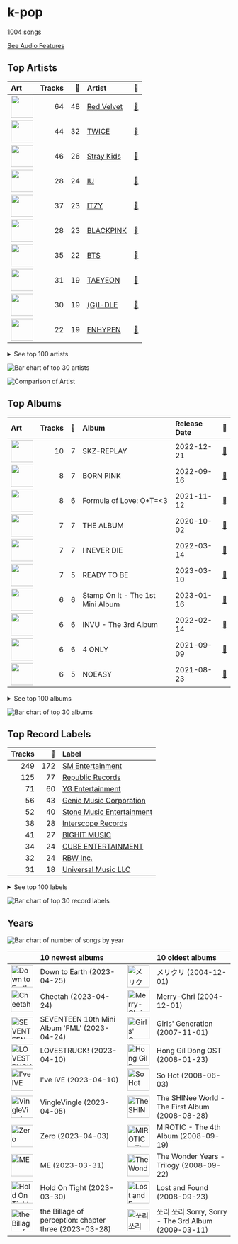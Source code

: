 # k-pop

[1004 songs](tracks.md)

[See Audio Features](audio_features.md)

## Top Artists

| Art | Tracks | 💚 | Artist | 🔗 |
|:---|---:|---:|:---|:---|
| <img src="https://i.scdn.co/image/ab6761610000e5eb5bf330a57b9dcffd8f7b2c14" alt="" width="50" /> | 64 | 48 | [Red Velvet](../../artists/red_velvet/overview.md) | [🔗](https://open.spotify.com/artist/1z4g3DjTBBZKhvAroFlhOM) |
| <img src="https://i.scdn.co/image/ab6761610000e5eb8944c8aec8db82f35980b191" alt="" width="50" /> | 44 | 32 | [TWICE](../../artists/twice/overview.md) | [🔗](https://open.spotify.com/artist/7n2Ycct7Beij7Dj7meI4X0) |
| <img src="https://i.scdn.co/image/ab6761610000e5ebc855bded4ab1bd99ef62214a" alt="" width="50" /> | 46 | 26 | [Stray Kids](../../artists/stray_kids/overview.md) | [🔗](https://open.spotify.com/artist/2dIgFjalVxs4ThymZ67YCE) |
| <img src="https://i.scdn.co/image/ab6761610000e5eb006ff3c0136a71bfb9928d34" alt="" width="50" /> | 28 | 24 | [IU](../../artists/iu/overview.md) | [🔗](https://open.spotify.com/artist/3HqSLMAZ3g3d5poNaI7GOU) |
| <img src="https://i.scdn.co/image/ab6761610000e5eb8ec4207332def07fec21874d" alt="" width="50" /> | 37 | 23 | [ITZY](../../artists/itzy/overview.md) | [🔗](https://open.spotify.com/artist/2KC9Qb60EaY0kW4eH68vr3) |
| <img src="https://i.scdn.co/image/ab6761610000e5ebc9690bc711d04b3d4fd4b87c" alt="" width="50" /> | 28 | 23 | [BLACKPINK](../../artists/blackpink/overview.md) | [🔗](https://open.spotify.com/artist/41MozSoPIsD1dJM0CLPjZF) |
| <img src="https://i.scdn.co/image/ab6761610000e5eb5704a64f34fe29ff73ab56bb" alt="" width="50" /> | 35 | 22 | [BTS](../../artists/bts/overview.md) | [🔗](https://open.spotify.com/artist/3Nrfpe0tUJi4K4DXYWgMUX) |
| <img src="https://i.scdn.co/image/ab6761610000e5ebb29975f8b42bcba1eae62577" alt="" width="50" /> | 31 | 19 | [TAEYEON](../../artists/taeyeon/overview.md) | [🔗](https://open.spotify.com/artist/3qNVuliS40BLgXGxhdBdqu) |
| <img src="https://i.scdn.co/image/ab6761610000e5eb196f5af772aeb1bdd3a6be65" alt="" width="50" /> | 30 | 19 | [(G)I-DLE](../../artists/_g_i_dle/overview.md) | [🔗](https://open.spotify.com/artist/2AfmfGFbe0A0WsTYm0SDTx) |
| <img src="https://i.scdn.co/image/ab6761610000e5ebc5443c5abc130f03b6014845" alt="" width="50" /> | 22 | 19 | [ENHYPEN](../../artists/enhypen/overview.md) | [🔗](https://open.spotify.com/artist/5t5FqBwTcgKTaWmfEbwQY9) |


<details>
<summary>See top 100 artists</summary>

| Art | Tracks | 💚 | Artist | 🔗 |
|:---|---:|---:|:---|:---|
| <img src="https://i.scdn.co/image/ab6761610000e5eb05cead99b1a81b82a9a42838" alt="" width="50" /> | 20 | 17 | [LeeHi](../../artists/leehi/overview.md) | [🔗](https://open.spotify.com/artist/7cVZApDoQZpS447nHTsNqu) |
| <img src="https://i.scdn.co/image/ab6761610000e5ebe12972169702affd7a4c48ec" alt="" width="50" /> | 19 | 15 | [MAMAMOO](../../artists/mamamoo/overview.md) | [🔗](https://open.spotify.com/artist/0XATRDCYuuGhk0oE7C0o5G) |
| <img src="https://i.scdn.co/image/ab6761610000e5eb848461f60f0f337dadbf396f" alt="" width="50" /> | 17 | 15 | [aespa](../../artists/aespa/overview.md) | [🔗](https://open.spotify.com/artist/6YVMFz59CuY7ngCxTxjpxE) |
| <img src="https://i.scdn.co/image/ab6761610000e5eb95f5142b421466cf22028f6f" alt="" width="50" /> | 22 | 12 | [SEVENTEEN](../../artists/seventeen/overview.md) | [🔗](https://open.spotify.com/artist/7nqOGRxlXj7N2JYbgNEjYH) |
| <img src="https://i.scdn.co/image/ab6761610000e5eb7a1644d7f1d5da83403a627a" alt="" width="50" /> | 15 | 12 | [Billlie](../../artists/billlie/overview.md) | [🔗](https://open.spotify.com/artist/2GQxKDojobwBjZMPf7aoh0) |
| <img src="https://i.scdn.co/image/ab6761610000e5eb93c6f21062da1ef012275ff6" alt="" width="50" /> | 14 | 12 | [CHUNG HA](../../artists/chung_ha/overview.md) | [🔗](https://open.spotify.com/artist/2PSJ6YriU7JsFucxACpU7Y) |
| <img src="https://i.scdn.co/image/ab6761610000e5eb385df356841aaec34a0914aa" alt="" width="50" /> | 16 | 11 | [Girls' Generation](../../artists/girls__generation/overview.md) | [🔗](https://open.spotify.com/artist/0Sadg1vgvaPqGTOjxu0N6c) |
| <img src="https://i.scdn.co/image/ab6761610000e5eb3d473b3dcc380e2aec2ab329" alt="" width="50" /> | 14 | 11 | [Dreamcatcher](../../artists/dreamcatcher/overview.md) | [🔗](https://open.spotify.com/artist/5V1qsQHdXNm4ZEZHWvFnqQ) |
| <img src="https://i.scdn.co/image/ab6761610000e5eb6f44c5165785a877bd4ae376" alt="" width="50" /> | 13 | 10 | [STAYC](../../artists/stayc/overview.md) | [🔗](https://open.spotify.com/artist/01XYiBYaoMJcNhPokrg0l0) |
| <img src="https://i.scdn.co/image/ab6761610000e5eb1e2e0f17d257a40be0782f35" alt="" width="50" /> | 11 | 9 | [BAEKHYUN](../../artists/baekhyun/overview.md) | [🔗](https://open.spotify.com/artist/4ufh0WuMZh6y4Dmdnklvdl) |
| <img src="https://i.scdn.co/image/ab6761610000e5eb465b1b62cf6eca8f851aaabc" alt="" width="50" /> | 15 | 8 | [EXO](../../artists/exo/overview.md) | [🔗](https://open.spotify.com/artist/3cjEqqelV9zb4BYE3qDQ4O) |
| <img src="https://i.scdn.co/image/ab6761610000e5ebc65d144f4f352b3cba7b13ea" alt="" width="50" /> | 12 | 8 | [WENDY](../../artists/wendy/overview.md) | [🔗](https://open.spotify.com/artist/0FRUZvZNPzM3YJMABJxf2K) |
| <img src="https://i.scdn.co/image/ab6761610000e5eb64aa2c83dd30331b56ffddf3" alt="" width="50" /> | 10 | 8 | [NCT DREAM](../../artists/nct_dream/overview.md) | [🔗](https://open.spotify.com/artist/1gBUSTR3TyDdTVFIaQnc02) |
| <img src="https://i.scdn.co/image/ab6761610000e5ebadffb99dc62d070da29306ff" alt="" width="50" /> | 9 | 8 | JEON SOYEON | [🔗](https://open.spotify.com/artist/6Xg22wJOAcnvPUfk5WvODH) |
| <img src="https://i.scdn.co/image/ab6761610000e5eb846662aa85d520b2442d3cd5" alt="" width="50" /> | 8 | 7 | [BIBI](../../artists/bibi/overview.md) | [🔗](https://open.spotify.com/artist/6UbmqUEgjLA6jAcXwbM1Z9) |
| <img src="https://i.scdn.co/image/ab6761610000e5eb4a29246fa242d0b9f8de3b31" alt="" width="50" /> | 8 | 7 | SUNMI | [🔗](https://open.spotify.com/artist/6MoXcK2GyGg7FIyxPU5yW6) |
| <img src="https://i.scdn.co/image/ab6761610000e5eb04c88d140b3db4fa42ef84f2" alt="" width="50" /> | 8 | 7 | NMIXX | [🔗](https://open.spotify.com/artist/28ot3wh4oNmoFOdVajibBl) |
| <img src="https://i.scdn.co/image/ab6761610000e5eb03fd839c09fe375026192645" alt="" width="50" /> | 7 | 7 | GOT the beat | [🔗](https://open.spotify.com/artist/6uNxlIP5lzPFf0BHuELOuX) |
| <img src="https://i.scdn.co/image/ab6761610000e5eb74700cf88c04af5201df7298" alt="" width="50" /> | 7 | 7 | AKMU | [🔗](https://open.spotify.com/artist/6OwKE9Ez6ALxpTaKcT5ayv) |
| <img src="https://i.scdn.co/image/ab6761610000e5eb7d874b307cb092e68db73207" alt="" width="50" /> | 13 | 6 | [NCT 127](../../artists/nct_127/overview.md) | [🔗](https://open.spotify.com/artist/7f4ignuCJhLXfZ9giKT7rH) |
| <img src="https://i.scdn.co/image/ab6761610000e5ebf44daaf3a37f5be9a0721be7" alt="" width="50" /> | 10 | 6 | [IVE](../../artists/ive/overview.md) | [🔗](https://open.spotify.com/artist/6RHTUrRF63xao58xh9FXYJ) |
| <img src="https://i.scdn.co/image/ab6761610000e5eb5d87e2a10ba3b2f8bb2c5270" alt="" width="50" /> | 9 | 6 | ATEEZ | [🔗](https://open.spotify.com/artist/68KmkJeZGfwe1OUaivBa2L) |
| <img src="https://i.scdn.co/image/ab6761610000e5eb63329d77582c519154674fd7" alt="" width="50" /> | 9 | 6 | TOMORROW X TOGETHER | [🔗](https://open.spotify.com/artist/0ghlgldX5Dd6720Q3qFyQB) |
| <img src="https://i.scdn.co/image/ab6761610000e5ebb55c3a580a05d6a61bd678ca" alt="" width="50" /> | 8 | 6 | HEIZE | [🔗](https://open.spotify.com/artist/5dCvSnVduaFleCnyy98JMo) |
| <img src="https://i.scdn.co/image/ab6761610000e5eb8bd65b0efee10bfa8328c33b" alt="" width="50" /> | 8 | 6 | NCT U | [🔗](https://open.spotify.com/artist/3paGCCtX1Xr4Gx53mSeZuQ) |
| <img src="https://i.scdn.co/image/ab6761610000e5ebe9996e5d7c5b769b2b26ff1a" alt="" width="50" /> | 7 | 6 | SUPER JUNIOR | [🔗](https://open.spotify.com/artist/6gzXCdfYfFe5XKhPKkYqxV) |
| <img src="https://i.scdn.co/image/ab6761610000e5eb63cc88daba8709af04c3d6ed" alt="" width="50" /> | 7 | 6 | EVERGLOW | [🔗](https://open.spotify.com/artist/3ZZzT0naD25RhY2uZvIKkJ) |
| <img src="https://i.scdn.co/image/ab6761610000e5ebf8786ccb6031a3266bb15606" alt="" width="50" /> | 6 | 6 | WJSN | [🔗](https://open.spotify.com/artist/6hhqsQZhtp9hfaZhSd0VSD) |
| <img src="https://i.scdn.co/image/ab6761610000e5eb9954a1ab45b2404a7bff2a45" alt="" width="50" /> | 6 | 6 | OH MY GIRL | [🔗](https://open.spotify.com/artist/2019zR22qK2RBvCqtudBaI) |
| <img src="https://i.scdn.co/image/ab6761610000e5eb7fd277fc83d7670dadb45790" alt="" width="50" /> | 6 | 6 | PENTAGON | [🔗](https://open.spotify.com/artist/1wKpMkucynaTfG8lyPprYV) |
| <img src="https://i.scdn.co/image/ab6761610000e5eb123f438003920eced08e348d" alt="" width="50" /> | 8 | 5 | CLC | [🔗](https://open.spotify.com/artist/6QyO41KctzGc70mVaVnXQO) |
| <img src="https://i.scdn.co/image/ab6761610000e5eb6199c3c2f414880e2b9077a9" alt="" width="50" /> | 8 | 5 | NewJeans | [🔗](https://open.spotify.com/artist/6HvZYsbFfjnjFrWF950C9d) |
| <img src="https://i.scdn.co/image/ab6761610000e5eb6de000137b41e45cc33a3566" alt="" width="50" /> | 7 | 5 | Hwa Sa | [🔗](https://open.spotify.com/artist/7bmYpVgQub656uNTu6qGNQ) |
| <img src="https://i.scdn.co/image/ab6761610000e5ebeb746063d1aafa2817ea11b5" alt="" width="50" /> | 6 | 5 | j-hope | [🔗](https://open.spotify.com/artist/0b1sIQumIAsNbqAoIClSpy) |
| <img src="https://i.scdn.co/image/ab6761610000e5eb4d4b74165ecfadcacf0771ae" alt="" width="50" /> | 5 | 5 | MOMOLAND | [🔗](https://open.spotify.com/artist/5RR0MLwcjc87wjSw2JYdwx) |
| <img src="https://i.scdn.co/image/ab6761610000e5ebde8ad216e0ff7a76573c835e" alt="" width="50" /> | 9 | 4 | [SEULGI](../../artists/seulgi/overview.md) | [🔗](https://open.spotify.com/artist/2QM5S4yO6xHgnNvF0nbZZq) |
| <img src="https://i.scdn.co/image/ab6761610000e5eb80584436e5726afb70cee7f8" alt="" width="50" /> | 6 | 4 | LOONA | [🔗](https://open.spotify.com/artist/52zMTJCKluDlFwMQWmccY7) |
| <img src="https://i.scdn.co/image/ab6761610000e5eb5045a0e0d423ce29d6b14ebd" alt="" width="50" /> | 6 | 4 | TREASURE | [🔗](https://open.spotify.com/artist/3KonOYiLsU53m4yT7gNotP) |
| <img src="https://i.scdn.co/image/ab6761610000e5eb74f9c3e4ad2e130f8f338858" alt="" width="50" /> | 6 | 4 | P1Harmony | [🔗](https://open.spotify.com/artist/3JjvsPeGMbDJqsphe2z8xU) |
| <img src="https://i.scdn.co/image/ab6761610000e5eb767815f4876969e8f888f0db" alt="" width="50" /> | 5 | 4 | The Rose | [🔗](https://open.spotify.com/artist/5na1LmEmK2VzNLje9snJYW) |
| <img src="https://i.scdn.co/image/ab6761610000e5eb597a4257d0022e2ac837fa7d" alt="" width="50" /> | 5 | 4 | BIGBANG | [🔗](https://open.spotify.com/artist/4Kxlr1PRlDKEB0ekOCyHgX) |
| <img src="https://i.scdn.co/image/ab6761610000e5eb8e9d1c8642df6f869631fe62" alt="" width="50" /> | 4 | 4 | Crush | [🔗](https://open.spotify.com/artist/6aLdhHUqgdKE86xbtNmY8g) |
| <img src="https://i.scdn.co/image/ab6761610000e5eb65dd718aaa2c9b1be0218f76" alt="" width="50" /> | 4 | 4 | SURAN | [🔗](https://open.spotify.com/artist/1mORehSVEd7lcaT2d7Sl2K) |
| <img src="https://i.scdn.co/image/ab6761610000e5eb496189630cd3cb0c7b593fee" alt="" width="50" /> | 8 | 3 | TAEYANG | [🔗](https://open.spotify.com/artist/6udveWUgX4vu75FF0DTrXV) |
| <img src="https://i.scdn.co/image/ab6761610000e5ebb99713cdd2a68b0db306aad6" alt="" width="50" /> | 7 | 3 | TAEMIN | [🔗](https://open.spotify.com/artist/13rF01aOogvnkuQXOlgTW8) |
| <img src="https://i.scdn.co/image/ab6761610000e5ebd90aa536055fe9806b3960e6" alt="" width="50" /> | 6 | 3 | GOT7 | [🔗](https://open.spotify.com/artist/6nfDaffa50mKtEOwR8g4df) |
| <img src="https://i.scdn.co/image/ab6761610000e5eb1b86652b4761cbc4d3bc791f" alt="" width="50" /> | 6 | 3 | BoA | [🔗](https://open.spotify.com/artist/4muJrGMndyYWqZtfk8OWy4) |
| <img src="https://i.scdn.co/image/ab6761610000e5eb271110d977700b69d9548993" alt="" width="50" /> | 6 | 3 | EXID | [🔗](https://open.spotify.com/artist/1xs6WFotNQSXweo0GXrS0O) |
| <img src="https://i.scdn.co/image/ab6761610000e5eb0405e7cc11aecb995703d398" alt="" width="50" /> | 6 | 3 | Jackson Wang | [🔗](https://open.spotify.com/artist/1kfWoWgCugPkyxQP8lkRlY) |
| <img src="https://i.scdn.co/image/ab67616d0000b27336adcea4e93245f1fec547df" alt="" width="50" /> | 5 | 3 | AOA | [🔗](https://open.spotify.com/artist/54gWVQFHf8IIqbjxAoOarN) |
| <img src="https://i.scdn.co/image/ab6761610000e5eb8aec4284aed8bb502a411043" alt="" width="50" /> | 5 | 3 | AILEE | [🔗](https://open.spotify.com/artist/3uGFTJ7JMllvhgGpumieHF) |
| <img src="https://i.scdn.co/image/ab67616d0000b2733be3a6a60408608f0d33e3bc" alt="" width="50" /> | 5 | 3 | SISTAR | [🔗](https://open.spotify.com/artist/2wTLheTmMcFCA4hdY8hZJP) |
| <img src="https://i.scdn.co/image/ab6761610000e5eb07a86e9ca86a984f925e39c4" alt="" width="50" /> | 4 | 3 | KAI | [🔗](https://open.spotify.com/artist/6iVo62B0bdTknRcrktCmak) |
| <img src="https://i.scdn.co/image/ab6761610000e5eb83962d7c7c639d9d5c38a0e1" alt="" width="50" /> | 4 | 3 | PURPLE KISS | [🔗](https://open.spotify.com/artist/62T5PGHWJ9sxP2SJq20IHq) |
| <img src="https://i.scdn.co/image/ab6761610000e5eba6b0d348c125a072e5284b3e" alt="" width="50" /> | 4 | 3 | IZ*ONE | [🔗](https://open.spotify.com/artist/5r1tUTxVSgvBHnoDuDODPH) |
| <img src="https://i.scdn.co/image/ab6761610000e5ebb0b4c8d0a415cab50e033129" alt="" width="50" /> | 4 | 3 | Solar | [🔗](https://open.spotify.com/artist/5cYcI546S8Lf97m4mNdYLD) |
| <img src="https://i.scdn.co/image/ab6761610000e5ebbbb19ac3f264dea7cea4c42b" alt="" width="50" /> | 4 | 3 | Whee In | [🔗](https://open.spotify.com/artist/0BqRGrwqndrtNkojXiqIzL) |
| <img src="https://i.scdn.co/image/ab6761610000e5eb2be8611f6c6e9174031c64df" alt="" width="50" /> | 3 | 3 | JEON SOMI | [🔗](https://open.spotify.com/artist/7zYj9S9SdIunYCfSm7vzAR) |
| <img src="https://i.scdn.co/image/ab6761610000e5eba1f3e8862a8c0f79fb3322b2" alt="" width="50" /> | 3 | 3 | VIVIZ | [🔗](https://open.spotify.com/artist/7Lq3yAtwi0Z7zpxEwbQQNZ) |
| <img src="https://i.scdn.co/image/ab6761610000e5ebf55b31064f94878f3da932c8" alt="" width="50" /> | 3 | 3 | MAX CHANGMIN | [🔗](https://open.spotify.com/artist/7FiAkNWMb6ZBYI8tbQLuIS) |
| <img src="https://i.scdn.co/image/ab6761610000e5eb66701ca609176d8fd4a9c4a0" alt="" width="50" /> | 3 | 3 | NCT | [🔗](https://open.spotify.com/artist/48eO052eSDcn8aTxiv6QaG) |
| <img src="https://i.scdn.co/image/ab6761610000e5eb20e1b84fe2767e52c4c828fd" alt="" width="50" /> | 3 | 3 | 2NE1 | [🔗](https://open.spotify.com/artist/1l0mKo96Jh9HVYONcRl3Yp) |
| <img src="https://i.scdn.co/image/ab6761610000e5ebd9ce6b84393575f91c4f4634" alt="" width="50" /> | 3 | 3 | B.I | [🔗](https://open.spotify.com/artist/0UntV1Bw2hk3fbRrm9eMP6) |
| <img src="https://i.scdn.co/image/ab6761610000e5eb7ece2134de8809efcfdc9be7" alt="" width="50" /> | 6 | 2 | SHINee | [🔗](https://open.spotify.com/artist/2hRQKC0gqlZGPrmUKbcchR) |
| <img src="https://i.scdn.co/image/ab6761610000e5eb23c6033b3b20959a2154328b" alt="" width="50" /> | 5 | 2 | HYO | [🔗](https://open.spotify.com/artist/3U7bOaJLuFkrmDQ1C1OqKl) |
| <img src="https://i.scdn.co/image/ab6761610000e5eb39720ff6218e58ce147490dc" alt="" width="50" /> | 4 | 2 | WOODZ | [🔗](https://open.spotify.com/artist/6y9nlaoynxSvoTGY09Vdcy) |
| <img src="https://i.scdn.co/image/ab6761610000e5eb09b55f42dcb8086e37b084a8" alt="" width="50" /> | 4 | 2 | Kep1er | [🔗](https://open.spotify.com/artist/5R7AMwDeroq6Ls0COQYpS4) |
| <img src="https://i.scdn.co/image/ab6761610000e5ebe0cc2045ff4e90d12df91cc3" alt="" width="50" /> | 4 | 2 | f(x) | [🔗](https://open.spotify.com/artist/3wRA5UYoo08BBKJnzyKkpF) |
| <img src="https://i.scdn.co/image/ab6761610000e5eb59f8cfc8e71dcaf8c6ec4bde" alt="" width="50" /> | 4 | 2 | Jimin | [🔗](https://open.spotify.com/artist/1oSPZhvZMIrWW5I41kPkkY) |
| <img src="https://i.scdn.co/image/ab6761610000e5eb2d192f1d830db1eba64854fc" alt="" width="50" /> | 4 | 2 | Moon Byul | [🔗](https://open.spotify.com/artist/1eTft3tXynrKdo6XD7QHLL) |
| <img src="https://i.scdn.co/image/ab6761610000e5eb8980623c46119271987de7eb" alt="" width="50" /> | 3 | 2 | TAEYONG | [🔗](https://open.spotify.com/artist/6SKusTjOAPsTZ6kareKQdm) |
| <img src="https://i.scdn.co/image/ab6761610000e5ebbe76c66001c8d4973f992208" alt="" width="50" /> | 3 | 2 | Jessi | [🔗](https://open.spotify.com/artist/64k5e9kV9MdukXjFrR5R37) |
| <img src="https://i.scdn.co/image/ab6761610000e5eb8eb5e57e526ceb14f06ea203" alt="" width="50" /> | 3 | 2 | iKON | [🔗](https://open.spotify.com/artist/5qRSs6mvI17zrkJpOHkCoM) |
| <img src="https://i.scdn.co/image/ab6761610000e5eb5ef6675e036acc2bb446d5ce" alt="" width="50" /> | 3 | 2 | Jay Park | [🔗](https://open.spotify.com/artist/4XDi67ZENZcbfKnvMnTYsI) |
| <img src="https://i.scdn.co/image/ab6761610000e5eb5923c0ca32a3cf3a81b34728" alt="" width="50" /> | 3 | 2 | G-DRAGON | [🔗](https://open.spotify.com/artist/30b9WulBM8sFuBo17nNq9c) |
| <img src="https://i.scdn.co/image/ab6761610000e5eb29971b8d9d19fef176338e4a" alt="" width="50" /> | 3 | 2 | Loco | [🔗](https://open.spotify.com/artist/2e4G04F77jxVuDYo44TCSm) |
| <img src="https://i.scdn.co/image/ab6761610000e5ebbb55fc616733b6c09d48481f" alt="" width="50" /> | 3 | 2 | NAYEON | [🔗](https://open.spotify.com/artist/1VwDG9aBflQupaFNjUru9A) |
| <img src="https://i.scdn.co/image/ab6761610000e5ebd0701912e6fccf8427bc7361" alt="" width="50" /> | 3 | 2 | GFRIEND | [🔗](https://open.spotify.com/artist/0qlWcS66ohOIi0M8JZwPft) |
| <img src="https://i.scdn.co/image/ab6761610000e5ebac19ac3b8773baa5791999fb" alt="" width="50" /> | 2 | 2 | TVXQ! | [🔗](https://open.spotify.com/artist/6nVMMEywS5Y4tsHPKx1nIo) |
| <img src="https://i.scdn.co/image/621c729dd90a6e7a63fc8f0957b2b928834ec5a8" alt="" width="50" /> | 2 | 2 | 4Minute | [🔗](https://open.spotify.com/artist/6cdC1cwqh3eJAXaxXJt2jv) |
| <img src="https://i.scdn.co/image/ab6761610000e5eb7b13da5a8a3dd6e0d53ff764" alt="" width="50" /> | 2 | 2 | Red Velvet - IRENE & SEULGI | [🔗](https://open.spotify.com/artist/6bwp9ObI8FWvMPCIWVBmhl) |
| <img src="https://i.scdn.co/image/ab6761610000e5ebca6daabeb614243f96b2829f" alt="" width="50" /> | 2 | 2 | WOOSUNG | [🔗](https://open.spotify.com/artist/5LHu1iF8m0XtRBEJbbwSoo) |
| <img src="https://i.scdn.co/image/ab6761610000e5eb3806dc272074141b5f4ae00d" alt="" width="50" /> | 2 | 2 | MONSTA X | [🔗](https://open.spotify.com/artist/4TnGh5PKbSjpYqpIdlW5nz) |
| <img src="https://i.scdn.co/image/ab6761610000e5eb6255cdc7eb41e77dfed9fd2c" alt="" width="50" /> | 2 | 2 | WINTER | [🔗](https://open.spotify.com/artist/3mPquBmMu97Iq9TpzQ6ayI) |
| <img src="https://i.scdn.co/image/ab6761610000e5eb6a80abb55f089d80528d24fc" alt="" width="50" /> | 2 | 2 | CHANGMO | [🔗](https://open.spotify.com/artist/3hvinNZRzTLoREmqFiKr1b) |
| <img src="https://i.scdn.co/image/ab6761610000e5ebd2d167f018561742f26a0997" alt="" width="50" /> | 2 | 2 | ROSÉ | [🔗](https://open.spotify.com/artist/3eVa5w3URK5duf6eyVDbu9) |
| <img src="https://i.scdn.co/image/ab6761610000e5eb6f5769fc671ca8199168d3fb" alt="" width="50" /> | 2 | 2 | DEAN | [🔗](https://open.spotify.com/artist/3eCd0TZrBPm2n9cDG6yWfF) |
| <img src="https://i.scdn.co/image/ab6761610000e5ebf1d6a7c024d667150db85c85" alt="" width="50" /> | 2 | 2 | TEN | [🔗](https://open.spotify.com/artist/3Q5Qep7ytrjVleNnMnntgQ) |
| <img src="https://i.scdn.co/image/ab6761610000e5eb652b1738f121da382c3ab77b" alt="" width="50" /> | 2 | 2 | ONEUS | [🔗](https://open.spotify.com/artist/3CVYSpM7nfHFG5qCTW7Ht9) |
| <img src="https://i.scdn.co/image/ab6761610000e5eb065608c797a38d142082fc8a" alt="" width="50" /> | 2 | 2 | Punch | [🔗](https://open.spotify.com/artist/2FgZrgTMX6Sk0VNcOsEPmm) |

</details>


![Bar chart of top 30 artists](../../images/genres/k_pop/artists.png)

![Comparison of Artist](../../images/genres/k_pop/artists_comparison.png)
## Top Albums

| Art | Tracks | 💚 | Album | Release Date | 🔗 |
|:---|---:|---:|:---|:---|:---|
| <img src="https://i.scdn.co/image/ab67616d0000b273d681b1b80c5dff43d2f4a3df" alt="" width="50" /> | 10 | 7 | SKZ-REPLAY | 2022-12-21 | [🔗](https://open.spotify.com/album/3UXrliH0JUQvcaLnBD8Txz) |
| <img src="https://i.scdn.co/image/ab67616d0000b2734aeaaeeb0755f1d8a8b51738" alt="" width="50" /> | 8 | 7 | BORN PINK | 2022-09-16 | [🔗](https://open.spotify.com/album/7jaSNQUBJbvfbZHLNFrV7P) |
| <img src="https://i.scdn.co/image/ab67616d0000b273d1961ecb307c9e05ec8f7e82" alt="" width="50" /> | 8 | 6 | Formula of Love: O+T=<3 | 2021-11-12 | [🔗](https://open.spotify.com/album/5052Ip89wdW8EGdpjEpNeq) |
| <img src="https://i.scdn.co/image/ab67616d0000b2737dd8f95320e8ef08aa121dfe" alt="" width="50" /> | 7 | 7 | THE ALBUM | 2020-10-02 | [🔗](https://open.spotify.com/album/71O60S5gIJSIAhdnrDIh3N) |
| <img src="https://i.scdn.co/image/ab67616d0000b273c7b6b2976e38a802eebff046" alt="" width="50" /> | 7 | 7 | I NEVER DIE | 2022-03-14 | [🔗](https://open.spotify.com/album/1T2W9vDajFreUuycPDjUXk) |
| <img src="https://i.scdn.co/image/ab67616d0000b27359f57a5ca507a3d3fed81ea6" alt="" width="50" /> | 7 | 5 | READY TO BE | 2023-03-10 | [🔗](https://open.spotify.com/album/7hzP5i7StxYG4StECA0rrJ) |
| <img src="https://i.scdn.co/image/ab67616d0000b2738a595377408ac1b91186223b" alt="" width="50" /> | 6 | 6 | Stamp On It - The 1st Mini Album | 2023-01-16 | [🔗](https://open.spotify.com/album/2Gxd1fr4RFHVNx6IxGr9I7) |
| <img src="https://i.scdn.co/image/ab67616d0000b273034c3a8ba89c6a5ecfda3175" alt="" width="50" /> | 6 | 6 | INVU - The 3rd Album | 2022-02-14 | [🔗](https://open.spotify.com/album/7i2YLTVQ0dyngRuUqtGmr9) |
| <img src="https://i.scdn.co/image/ab67616d0000b273d5d11b6ac4242aaa41c8be69" alt="" width="50" /> | 6 | 6 | 4 ONLY | 2021-09-09 | [🔗](https://open.spotify.com/album/1DKgZeAYrjslAPZVMe6EFt) |
| <img src="https://i.scdn.co/image/ab67616d0000b2731843897a2a72dd5036bbb1fc" alt="" width="50" /> | 6 | 5 | NOEASY | 2021-08-23 | [🔗](https://open.spotify.com/album/558tpdCejjVQNFAumRAeQj) |


<details>
<summary>See top 100 albums</summary>

| Art | Tracks | 💚 | Album | Release Date | 🔗 |
|:---|---:|---:|:---|:---|:---|
| <img src="https://i.scdn.co/image/ab67616d0000b273b3be3b970fc89a02f301c9da" alt="" width="50" /> | 6 | 5 | Girls - The 2nd Mini Album | 2022-07-08 | [🔗](https://open.spotify.com/album/4w1dbvUy1crv0knXQvcSeY) |
| <img src="https://i.scdn.co/image/ab67616d0000b273a0df2d59f0ae9426cba3eb36" alt="" width="50" /> | 6 | 4 | CRAZY IN LOVE | 2021-09-24 | [🔗](https://open.spotify.com/album/4U7rGOkJgtxs27H9L93Xli) |
| <img src="https://i.scdn.co/image/ab67616d0000b273e61bca92e4a64e50ee44a009" alt="" width="50" /> | 6 | 4 | CHECKMATE | 2022-07-15 | [🔗](https://open.spotify.com/album/64EGnoCD5NuC41OqQ3E7UK) |
| <img src="https://i.scdn.co/image/ab67616d0000b27380e31ba0c05187e6310ef264" alt="" width="50" /> | 6 | 1 | SEVENTEEN 10th Mini Album 'FML' | 2023-04-24 | [🔗](https://open.spotify.com/album/1JBzeeCJ3axQMVkqWbKh0I) |
| <img src="https://i.scdn.co/image/ab67616d0000b2738c4a282e84a53c1c8acf129a" alt="" width="50" /> | 5 | 5 | ‘The ReVe Festival 2022 - Feel My Rhythm’ | 2022-03-21 | [🔗](https://open.spotify.com/album/3HgoCO9wWuPcNhz8Ip4C46) |
| <img src="https://i.scdn.co/image/ab67616d0000b273ed56e93fba864c231be87d65" alt="" width="50" /> | 5 | 5 | Windy | 2021-07-05 | [🔗](https://open.spotify.com/album/1lv92CIVZbB2BsHmIx7qJf) |
| <img src="https://i.scdn.co/image/ab67616d0000b273d8cc2281fcd4519ca020926b" alt="" width="50" /> | 5 | 5 | Savage - The 1st Mini Album | 2021-10-05 | [🔗](https://open.spotify.com/album/3vyyDkvYWC36DwgZCYd3Wu) |
| <img src="https://i.scdn.co/image/ab67616d0000b27328e5351049de8f6ee39111f5" alt="" width="50" /> | 5 | 5 | Querencia | 2021-02-15 | [🔗](https://open.spotify.com/album/1p2OBhqq0d1N8awjHV9xA3) |
| <img src="https://i.scdn.co/image/ab67616d0000b273830de2e836036f181df598d0" alt="" width="50" /> | 5 | 5 | Queendom - The 6th Mini Album | 2021-08-16 | [🔗](https://open.spotify.com/album/6Pe5LGQgU3mmvuRjFMsACV) |
| <img src="https://i.scdn.co/image/ab67616d0000b273d8856d19e1f5784ed643d862" alt="" width="50" /> | 5 | 5 | Like Water - The 1st Mini Album | 2021-04-05 | [🔗](https://open.spotify.com/album/1Ao5vWPO13f4l0ldwxOKL7) |
| <img src="https://i.scdn.co/image/ab67616d0000b2736772cf096be8acc1df092519" alt="" width="50" /> | 5 | 5 | DIMENSION : DILEMMA | 2021-10-12 | [🔗](https://open.spotify.com/album/5jGRqioNCSWZGBl3QmyuFI) |
| <img src="https://i.scdn.co/image/ab67616d0000b2738ea860a3e6904b875629d672" alt="" width="50" /> | 5 | 4 | YOUNG-LUV.COM | 2022-02-21 | [🔗](https://open.spotify.com/album/2xPdgNkM4yIQmP7axJ1T1o) |
| <img src="https://i.scdn.co/image/ab67616d0000b2736538b8e1b5c7b2a9d2211769" alt="" width="50" /> | 5 | 4 | Perfect Velvet - The 2nd Album | 2017-11-17 | [🔗](https://open.spotify.com/album/0rvrbZvaDX5S9ZBhwOwFfH) |
| <img src="https://i.scdn.co/image/ab67616d0000b2734ed058b71650a6ca2c04adff" alt="" width="50" /> | 5 | 4 | IU 5th Album 'LILAC' | 2021-03-25 | [🔗](https://open.spotify.com/album/01dPJcwyht77brL4JQiR8R) |
| <img src="https://i.scdn.co/image/ab67616d0000b273ac815bdd584468a7aa0216e1" alt="" width="50" /> | 5 | 4 | I love | 2022-10-17 | [🔗](https://open.spotify.com/album/2Hyuin3i1cSZ1FlQFeCPZH) |
| <img src="https://i.scdn.co/image/ab67616d0000b273131cf6fcb170cda7a7956227" alt="" width="50" /> | 5 | 4 | GUESS WHO | 2021-04-30 | [🔗](https://open.spotify.com/album/4lS8nhX8cplsYPzKjvhw6G) |
| <img src="https://i.scdn.co/image/ab67616d0000b27370a04b3e66d6a4a38237dc7f" alt="" width="50" /> | 5 | 3 | ‘The ReVe Festival’ Day 1 | 2019-06-19 | [🔗](https://open.spotify.com/album/2nLEiP268mSFZHW5dajM4R) |
| <img src="https://i.scdn.co/image/ab67616d0000b2733613e1e0d35867a0814005a9" alt="" width="50" /> | 5 | 3 | ODDINARY | 2022-03-18 | [🔗](https://open.spotify.com/album/0Gmf4pfe0POEQq2FgGAj2q) |
| <img src="https://i.scdn.co/image/ab67616d0000b27325ef3cec1eceefd4db2f91c8" alt="" width="50" /> | 5 | 3 | I've IVE | 2023-04-10 | [🔗](https://open.spotify.com/album/38VzP4yWfHdHafITKKRHEB) |
| <img src="https://i.scdn.co/image/ab67616d0000b273aea29200523b1ee4d5b2c035" alt="" width="50" /> | 5 | 3 | FOREVER 1 - The 7th Album | 2022-08-05 | [🔗](https://open.spotify.com/album/3CcgnUkTrUaPTt4Ms1MkoP) |
| <img src="https://i.scdn.co/image/ab67616d0000b2738bc3d61189d95da5f74d7ba7" alt="" width="50" /> | 5 | 3 | 28 Reasons - The 1st Mini Album | 2022-10-04 | [🔗](https://open.spotify.com/album/1t5a29WYbJj83iy3RNICHw) |
| <img src="https://i.scdn.co/image/ab67616d0000b27346313223adf2b6d726388328" alt="" width="50" /> | 5 | 1 | Down to Earth | 2023-04-25 | [🔗](https://open.spotify.com/album/6uMu4poce5OdMd1HYglZux) |
| <img src="https://i.scdn.co/image/ab67616d0000b273df5022bdf1ac4bf52135c4be" alt="" width="50" /> | 4 | 4 | ‘The ReVe Festival’ Finale | 2019-12-23 | [🔗](https://open.spotify.com/album/3rVtm00UfbuzWOewdm4iYM) |
| <img src="https://i.scdn.co/image/ab67616d0000b273d2ef237da7f94762997c2083" alt="" width="50" /> | 4 | 4 | ‘The ReVe Festival 2022 - Birthday’ | 2022-11-28 | [🔗](https://open.spotify.com/album/58OR7UoaJkJzqeQGClHzh1) |
| <img src="https://i.scdn.co/image/ab67616d0000b2733e3a242b1d34e50a6f28a7a3" alt="" width="50" /> | 4 | 4 | the Billage of perception: chapter three | 2023-03-28 | [🔗](https://open.spotify.com/album/5bt0sTLia4il2rIlpqUo5g) |
| <img src="https://i.scdn.co/image/ab67616d0000b2733f30a062dafcdbc1a8fad842" alt="" width="50" /> | 4 | 4 | Russian Roulette - The 3rd Mini Album | 2016-09-07 | [🔗](https://open.spotify.com/album/6MNlcai3skKLKv5syzFwC3) |
| <img src="https://i.scdn.co/image/ab67616d0000b2732e308994a76a473a4f88c1aa" alt="" width="50" /> | 4 | 4 | MANIFESTO : DAY 1 | 2022-07-04 | [🔗](https://open.spotify.com/album/5J8MNLLViH5zqM6VoGErz8) |
| <img src="https://i.scdn.co/image/ab67616d0000b27319224fae0aa53341020f5b12" alt="" width="50" /> | 4 | 4 | 1st Album [Dystopia : The Tree of Language] | 2020-02-18 | [🔗](https://open.spotify.com/album/7no7EZnKgoRWBbGMjZo9gB) |
| <img src="https://i.scdn.co/image/ab67616d0000b2734c5be128bd1b55bf36041574" alt="" width="50" /> | 4 | 3 | the Billage of perception : chapter one | 2021-11-10 | [🔗](https://open.spotify.com/album/1kp4txZsSpDNR4EoDFi2LD) |
| <img src="https://i.scdn.co/image/ab67616d0000b273bbead884cd91c2a9b5b2a9fc" alt="" width="50" /> | 4 | 3 | expérgo | 2023-03-20 | [🔗](https://open.spotify.com/album/6PjYm8BNtMDDsflyAQUcDx) |
| <img src="https://i.scdn.co/image/ab67616d0000b273bfd46639322b597331d9ecef" alt="" width="50" /> | 4 | 3 | SQUARE UP | 2018-06-15 | [🔗](https://open.spotify.com/album/0wOiWrujRbxlKEGWRQpKYc) |
| <img src="https://i.scdn.co/image/ab67616d0000b273c06f0e8b33ac2d246158253e" alt="" width="50" /> | 4 | 3 | Palette | 2017-04-21 | [🔗](https://open.spotify.com/album/5V8n6fqyAPxvFTibPhQVcp) |
| <img src="https://i.scdn.co/image/ab67616d0000b2732f74587e89fe803fa61d748e" alt="" width="50" /> | 4 | 3 | Not Shy | 2020-08-17 | [🔗](https://open.spotify.com/album/5NN55LKbjzX16a7Uf8u7Os) |
| <img src="https://i.scdn.co/image/ab67616d0000b2739d28fd01859073a3ae6ea209" alt="" width="50" /> | 4 | 3 | NewJeans 1st EP 'New Jeans' | 2022-08-01 | [🔗](https://open.spotify.com/album/1HMLpmZAnNyl9pxvOnTovV) |
| <img src="https://i.scdn.co/image/ab67616d0000b2738fbcf6544ff02a8959a81781" alt="" width="50" /> | 4 | 3 | Love Yourself 轉 'Tear' | 2018-05-18 | [🔗](https://open.spotify.com/album/4NIqCxqP9o8Tp6tGLBqd8O) |
| <img src="https://i.scdn.co/image/ab67616d0000b2734a6096741dcf413354a59554" alt="" width="50" /> | 4 | 3 | BORDER : DAY ONE | 2020-11-30 | [🔗](https://open.spotify.com/album/3YxF7jTnpdNepWbO42f8lH) |
| <img src="https://i.scdn.co/image/ab67616d0000b273714e56679ab196354e2e443e" alt="" width="50" /> | 4 | 3 | BORDER : CARNIVAL | 2021-04-26 | [🔗](https://open.spotify.com/album/4LGYBcRsteiXjcPD4QQvxv) |
| <img src="https://i.scdn.co/image/ab67616d0000b273f184dfda8eaeac06fff5e14e" alt="" width="50" /> | 4 | 3 | 2022 Winter SMTOWN : SMCU PALACE | 2022-12-26 | [🔗](https://open.spotify.com/album/1HwnXJfZx8N8qDfzwUbxcw) |
| <img src="https://i.scdn.co/image/ab67616d0000b2736017bca98dea58ceddea77c1" alt="" width="50" /> | 4 | 2 | Summer Magic - Summer Mini Album | 2018-08-06 | [🔗](https://open.spotify.com/album/5zWa1ZEUBctbKqvwXbFawo) |
| <img src="https://i.scdn.co/image/ab67616d0000b273decd839dd4fef3faf64c5fd5" alt="" width="50" /> | 4 | 2 | SEVENTEEN 4th Album 'Face the Sun' | 2022-05-27 | [🔗](https://open.spotify.com/album/4lfFgz2rD1irxf7dZhNJht) |
| <img src="https://i.scdn.co/image/ab67616d0000b2732270d3bd1d13133edf0be836" alt="" width="50" /> | 4 | 2 | RBB - The 5th Mini Album | 2018-11-30 | [🔗](https://open.spotify.com/album/7rNIvLwIpB2mwOzk20iqIl) |
| <img src="https://i.scdn.co/image/ab67616d0000b27385bcbbac459056ad6ee9426b" alt="" width="50" /> | 4 | 2 | MAXIDENT | 2022-10-07 | [🔗](https://open.spotify.com/album/0T6hYH0UyDjNraWZk2mZWi) |
| <img src="https://i.scdn.co/image/ab67616d0000b273e20e5c366b497518353497b0" alt="" width="50" /> | 4 | 2 | KILL THIS LOVE | 2019-04-05 | [🔗](https://open.spotify.com/album/3PNxZ3BELbUXJ1XLktXiHz) |
| <img src="https://i.scdn.co/image/ab67616d0000b273fb9108286103eac3d310e290" alt="" width="50" /> | 4 | 2 | I burn | 2021-01-11 | [🔗](https://open.spotify.com/album/3ma5amx5s3l1NKoWNHaMYe) |
| <img src="https://i.scdn.co/image/ab67616d0000b273e9cd59d664f597061a513038" alt="" width="50" /> | 4 | 2 | CHESHIRE | 2022-11-30 | [🔗](https://open.spotify.com/album/2a1ezg7hE6Dyuymv1aCnkm) |
| <img src="https://i.scdn.co/image/ab67616d0000b273b87c0d76ed9c7b1654b390d0" alt="" width="50" /> | 4 | 1 | Purpose - The 2nd Album | 2019-10-28 | [🔗](https://open.spotify.com/album/0h6wCpdgpSOAbYDDYJVuwr) |
| <img src="https://i.scdn.co/image/ab67616d0000b273664020dc5b2af2d454ffa2d4" alt="" width="50" /> | 4 | 1 | I trust | 2020-04-06 | [🔗](https://open.spotify.com/album/57sl8AvqVqm4Fadre0z8FQ) |
| <img src="https://i.scdn.co/image/ab67616d0000b273cd723e6efb66f6ef28fac28e" alt="" width="50" /> | 4 | 1 | Christmas EveL | 2021-11-29 | [🔗](https://open.spotify.com/album/1qVuQI0WRn2Mczbdxx54Ih) |
| <img src="https://i.scdn.co/image/ab67616d0000b273ff45701e8447016848c70485" alt="" width="50" /> | 4 | 0 | This Christmas – Winter is Coming | 2017-12-12 | [🔗](https://open.spotify.com/album/1U3KyC9Key12NSi9ETVExx) |
| <img src="https://i.scdn.co/image/ab67616d0000b273f6bfdc0662f6fceb357652b9" alt="" width="50" /> | 4 | 0 | Not Shy (English Ver.) | 2021-01-22 | [🔗](https://open.spotify.com/album/0hoNwSKuuOeT9eAxopgMdm) |
| <img src="https://i.scdn.co/image/ab67616d0000b27337392cac38ca8efa2315b04e" alt="" width="50" /> | 3 | 3 | the collective soul and unconscious: chapter one | 2022-02-23 | [🔗](https://open.spotify.com/album/4ophrgcnwWi1I5nWYImyhw) |
| <img src="https://i.scdn.co/image/ab67616d0000b27371a70331062453ece06f8b79" alt="" width="50" /> | 3 | 3 | The Red - The 1st Album | 2015-09-09 | [🔗](https://open.spotify.com/album/6YL9J0E6PGtYzkhyMxnmXd) |
| <img src="https://i.scdn.co/image/ab67616d0000b273253a9c74941281b0407ce940" alt="" width="50" /> | 3 | 3 | The Chaos Chapter: FREEZE | 2021-05-31 | [🔗](https://open.spotify.com/album/5Zdr9vactwnJH4Vpe9Mid9) |
| <img src="https://i.scdn.co/image/ab67616d0000b273feede28e85bb57807a272a2b" alt="" width="50" /> | 3 | 3 | Taste of Love | 2021-06-11 | [🔗](https://open.spotify.com/album/00vb6sViDbJLmLLchfbRh4) |
| <img src="https://i.scdn.co/image/ab67616d0000b273298c56a4f6053a44b9bf968e" alt="" width="50" /> | 3 | 3 | SEOULITE | 2016-03-09 | [🔗](https://open.spotify.com/album/2c41Flo2HQgy0A9P3xuSFf) |
| <img src="https://i.scdn.co/image/ab67616d0000b273d41cdd1f3e033a0ea1642112" alt="" width="50" /> | 3 | 3 | SAILING | 2019-09-25 | [🔗](https://open.spotify.com/album/7C0Ci0alKWwwXPIFYEdVcn) |
| <img src="https://i.scdn.co/image/ab67616d0000b2739b57e9b31c831fb2137c38e2" alt="" width="50" /> | 3 | 3 | Oh! - The Second Album | 2010-01-28 | [🔗](https://open.spotify.com/album/4e841RxorIoZIufX8v7p7E) |
| <img src="https://i.scdn.co/image/ab67616d0000b273b1d944dd406d5b0e461ad155" alt="" width="50" /> | 3 | 3 | NCT 2018 EMPATHY | 2018-03-14 | [🔗](https://open.spotify.com/album/3KAJvo62RNQEtXwIyB5rzX) |
| <img src="https://i.scdn.co/image/ab67616d0000b273505190077497c230422f2934" alt="" width="50" /> | 3 | 3 | MAP OF THE SOUL : 7 | 2020-02-21 | [🔗](https://open.spotify.com/album/5W1XY5ucNATjTULERvXx9j) |
| <img src="https://i.scdn.co/image/ab67616d0000b273ed10325dc317f32df83990b9" alt="" width="50" /> | 3 | 3 | MAGIC MAN | 2022-09-09 | [🔗](https://open.spotify.com/album/2VZ4og2ZbwyTQ3X1rbgCe1) |
| <img src="https://i.scdn.co/image/ab67616d0000b273fd0d9a33127c1d3f58ba3504" alt="" width="50" /> | 3 | 3 | MADE | 2016-12-13 | [🔗](https://open.spotify.com/album/2SPrl8C8pgSM5gXbAiyJHY) |
| <img src="https://i.scdn.co/image/ab67616d0000b273b658276cd9884ef6fae69033" alt="" width="50" /> | 3 | 3 | Love poem | 2019-11-18 | [🔗](https://open.spotify.com/album/2xEH7SRzJq7LgA0fCtTlxH) |
| <img src="https://i.scdn.co/image/ab67616d0000b273ce5bba40b16f887e0461c6e2" alt="" width="50" /> | 3 | 3 | Jack In The Box | 2022-07-15 | [🔗](https://open.spotify.com/album/0FrC9lzgVhziJenigsrXdl) |
| <img src="https://i.scdn.co/image/ab67616d0000b273c07d5d2fdc02ae252fcd07e5" alt="" width="50" /> | 3 | 3 | BE | 2020-11-20 | [🔗](https://open.spotify.com/album/6nYfHQnvkvOTNHnOhDT3sr) |
| <img src="https://i.scdn.co/image/ab67616d0000b2738232e1aaaf4c9ed4b6946ce8" alt="" width="50" /> | 3 | 2 | the Billage of perception: chapter two | 2022-08-31 | [🔗](https://open.spotify.com/album/0NuM7kwh6u6fIRjn7Zh7Ss) |
| <img src="https://i.scdn.co/image/ab67616d0000b273d5db2e57a278b11e009b5cc6" alt="" width="50" /> | 3 | 2 | [Apocalypse : Save us] | 2022-04-12 | [🔗](https://open.spotify.com/album/1ONjVRtxAqiTivu0EiEBm5) |
| <img src="https://i.scdn.co/image/ab67616d0000b27328be5dc3cc0bd6f2482c1d56" alt="" width="50" /> | 3 | 2 | THE SECOND STEP : CHAPTER ONE | 2022-02-15 | [🔗](https://open.spotify.com/album/17l09k7ZDb4GYwmsIVGcRZ) |
| <img src="https://i.scdn.co/image/ab67616d0000b2733825e6d4d02e4b4c0cec7e1d" alt="" width="50" /> | 3 | 2 | Love Yourself 結 'Answer' | 2018-08-24 | [🔗](https://open.spotify.com/album/43wFM1HquliY3iwKWzPN4y) |
| <img src="https://i.scdn.co/image/ab67616d0000b273f9a16d4b6cd94eca041f00b8" alt="" width="50" /> | 3 | 2 | Love Yourself 承 'Her' | 2017-09-18 | [🔗](https://open.spotify.com/album/2FTS6a6DLXMNp8flyA0HGO) |
| <img src="https://i.scdn.co/image/ab67616d0000b2735fb4a9cfbeb3b7beb337ed02" alt="" width="50" /> | 3 | 2 | IM NAYEON | 2022-06-24 | [🔗](https://open.spotify.com/album/0wqjfojWuTcbEvwaizvTMw) |
| <img src="https://i.scdn.co/image/ab67616d0000b2730d55f8c4b87267bcb003d57d" alt="" width="50" /> | 3 | 2 | HARMONY : SET IN | 2022-11-30 | [🔗](https://open.spotify.com/album/1JDHisMjuJ1QkhcXiiLnnX) |
| <img src="https://i.scdn.co/image/ab67616d0000b2736570fd05bcff5edcb16e617d" alt="" width="50" /> | 3 | 2 | Eyes Wide Open | 2020-10-26 | [🔗](https://open.spotify.com/album/33jypnU7WULxPaVrjj4RXH) |
| <img src="https://i.scdn.co/image/ab67616d0000b27329322a53482da3542ae9d033" alt="" width="50" /> | 3 | 2 | Bare&Rare, Pt. 1 | 2022-07-11 | [🔗](https://open.spotify.com/album/0fgLDYoqdQw5bhzPFWvclR) |
| <img src="https://i.scdn.co/image/ab67616d0000b2735e64c5b1565cac58c05f3c0d" alt="" width="50" /> | 3 | 2 | Bambi - The 3rd Mini Album | 2021-03-30 | [🔗](https://open.spotify.com/album/5xOx4mWABbTj0qWyZC4q1p) |
| <img src="https://i.scdn.co/image/ab67616d0000b273c3040848e6ef0e132c5c8340" alt="" width="50" /> | 3 | 2 | BETWEEN 1&2 | 2022-08-26 | [🔗](https://open.spotify.com/album/3NZ94nQbqimcu2i71qhc4f) |
| <img src="https://i.scdn.co/image/ab67616d0000b27320adea47ebd9e98d2e7d2247" alt="" width="50" /> | 3 | 2 | 2 Baddies - The 4th Album | 2022-09-16 | [🔗](https://open.spotify.com/album/6p80QT3z7kOHpYdnsItQTQ) |
| <img src="https://i.scdn.co/image/ab67616d0000b2738164cd1a2e03b7ca2db9ff5e" alt="" width="50" /> | 3 | 1 | The Red Summer - Summer Mini Album | 2017-07-09 | [🔗](https://open.spotify.com/album/6OXg149IkmbgW7zfzbwgS2) |
| <img src="https://i.scdn.co/image/ab67616d0000b273a38af5bbda76202e9d9eb8fd" alt="" width="50" /> | 3 | 1 | Rookie - The 4th Mini Album | 2017-02-01 | [🔗](https://open.spotify.com/album/5Bg49LEfyoZzKpQsEwRCtI) |
| <img src="https://i.scdn.co/image/ab67616d0000b2734525dae431a233a077d2395c" alt="" width="50" /> | 3 | 1 | NCT RESONANCE Pt. 1 - The 2nd Album | 2020-10-12 | [🔗](https://open.spotify.com/album/6kudlOyCqSQfsBVSdPZEu4) |
| <img src="https://i.scdn.co/image/ab67616d0000b2738c7e7f435fdcc70772c5555e" alt="" width="50" /> | 3 | 1 | My Voice - The 1st Album | 2017-02-28 | [🔗](https://open.spotify.com/album/6DlCl3hBP1Gwhn0tgitGfN) |
| <img src="https://i.scdn.co/image/ab67616d0000b27318d0ed4f969b376893f9a38f" alt="" width="50" /> | 3 | 1 | MAP OF THE SOUL : PERSONA | 2019-04-12 | [🔗](https://open.spotify.com/album/2KqlAl1Kl5fZvbFgJ0qFB6) |
| <img src="https://i.scdn.co/image/ab67616d0000b273f8f78670dcb7eb6f7a4405d4" alt="" width="50" /> | 3 | 1 | I am | 2018-05-02 | [🔗](https://open.spotify.com/album/1GtPnOiHxCnoZPCiLcKj22) |
| <img src="https://i.scdn.co/image/ab67616d0000b273fad8c4176e8df7173479f959" alt="" width="50" /> | 3 | 1 | GO LIVE | 2020-06-17 | [🔗](https://open.spotify.com/album/6DWLIzvmiLPAuDWYZqrLQo) |
| <img src="https://i.scdn.co/image/ab67616d0000b2739d750d969d227e6506a2c176" alt="" width="50" /> | 3 | 1 | Bloom | 2022-04-06 | [🔗](https://open.spotify.com/album/4ualu7nMAcmoAqp47YaA95) |
| <img src="https://i.scdn.co/image/ab67616d0000b273e70b87a4bd471f82768bdcb9" alt="" width="50" /> | 3 | 0 | DON'T FIGHT THE FEELING - Special Album | 2021-06-07 | [🔗](https://open.spotify.com/album/7Jw48lPmYuYftfQv5LmAzI) |
| <img src="https://i.scdn.co/image/ab67616d0000b273e95d9f505f2469cf74727805" alt="" width="50" /> | 2 | 2 | 容 : FACE | 2022-03-16 | [🔗](https://open.spotify.com/album/6eSFX12WIqUtmGsD8UO3FT) |
| <img src="https://i.scdn.co/image/ab67616d0000b2733a7804057d817ff9f68ca85c" alt="" width="50" /> | 2 | 2 | ‘The ReVe Festival’ Day 2 | 2019-08-20 | [🔗](https://open.spotify.com/album/3DXz6ItR9DzIw9S0h3Cxfc) |
| <img src="https://i.scdn.co/image/ab67616d0000b273350ecac91d0f0af55788c648" alt="" width="50" /> | 2 | 2 | XOXO | 2021-10-29 | [🔗](https://open.spotify.com/album/63pvOn2B5pUUcUKUwIEg9m) |
| <img src="https://i.scdn.co/image/ab67616d0000b2738bd5d941f9ced8e7f9c60dd4" alt="" width="50" /> | 2 | 2 | Wings | 2016-10-10 | [🔗](https://open.spotify.com/album/1vhNGBTFoaSTLbHjPGFIlF) |
| <img src="https://i.scdn.co/image/ab67616d0000b27354d483dff87402bfe717f738" alt="" width="50" /> | 2 | 2 | What Do I Call You - The 4th Mini Album | 2020-12-15 | [🔗](https://open.spotify.com/album/70XJeDlFe1LmZo1lyFKyq3) |

</details>


![Bar chart of top 30 albums](../../images/genres/k_pop/albums.png)

## Top Record Labels

| Tracks | 💚 | Label |
|---:|---:|:---|
| 249 | 172 | [SM Entertainment](../../labels/sm_entertainment/overview.md) |
| 125 | 77 | [Republic Records](../../labels/republic_records/overview.md) |
| 71 | 60 | [YG Entertainment](../../labels/yg_entertainment/overview.md) |
| 56 | 43 | [Genie Music Corporation](../../labels/genie_music_corporation/overview.md) |
| 52 | 40 | [Stone Music Entertainment](../../labels/stone_music_entertainment/overview.md) |
| 38 | 28 | [Interscope Records](../../labels/interscope_records/overview.md) |
| 41 | 27 | [BIGHIT MUSIC](../../labels/bighit_music/overview.md) |
| 34 | 24 | [CUBE ENTERTAINMENT](../../labels/cube_entertainment/overview.md) |
| 32 | 24 | [RBW Inc.](../../labels/rbw_inc_/overview.md) |
| 31 | 18 | [Universal Music LLC](../../labels/universal_music_llc/overview.md) |


<details>
<summary>See top 100 labels</summary>

| Tracks | 💚 | Label |
|---:|---:|:---|
| 20 | 18 | [BELIFT LAB](../../labels/belift_lab/overview.md) |
| 24 | 17 | [Starship Entertainment](../../labels/starship_entertainment/overview.md) |
| 24 | 16 | [JYP Entertainment](../../labels/jyp_entertainment/overview.md) |
| 16 | 14 | [Kakao Entertainment](../../labels/kakao_entertainment/overview.md) |
| 25 | 13 | [PLEDIS Entertainment](../../labels/pledis_entertainment/overview.md) |
| 15 | 12 | [MYSTIC STORY](../../labels/mystic_story/overview.md) |
| 12 | 9 | [High Up Entertainment](../../labels/high_up_entertainment/overview.md) |
| 12 | 8 | [Warner Records](../../labels/warner_records/overview.md) |
| 11 | 8 | [FNC ENTERTAINMENT](../../labels/fnc_entertainment/overview.md) |
| 10 | 8 | [DREAMCATCHER COMPANY](../../labels/dreamcatcher_company/overview.md) |
| 9 | 8 | MNH ENTERTAINMENT |
| 12 | 6 | [WM Korea](../../labels/wm_korea/overview.md) |
| 7 | 6 | EDAM Entertainment |
| 6 | 6 | [WM Entertainment](../../labels/wm_entertainment/overview.md) |
| 11 | 5 | [HYBE](../../labels/hybe/overview.md) |
| 8 | 5 | KQ Entertainment |
| 8 | 5 | ADOR |
| 8 | 5 | [88rising Music](../../labels/88rising_music/overview.md) |
| 5 | 5 | Abyss Company |
| 8 | 4 | avex trax |
| 5 | 4 | Fave Entertainment |
| 4 | 4 | WM Japan |
| 4 | 4 | THE BLACK LABEL |
| 4 | 4 | SWING ENTERTAINMENT |
| 5 | 3 | TEAM WANG records |
| 4 | 3 | BlockBerryCreative |
| 3 | 3 | MLD ENTERTAINMENT |
| 3 | 2 | [SOURCE MUSIC](../../labels/source_music/overview.md) |
| 3 | 2 | Republic Records – NAYEON (TWICE) |
| 3 | 2 | PLAY M ENTERTAINMENT CORP. |
| 3 | 2 | P NATION |
| 3 | 2 | Makeus Entertainment |
| 3 | 2 | CJ E&M MUSIC |
| 2 | 2 | 스튜디오앤뉴 |
| 2 | 2 | 뮤직앤뉴 |
| 2 | 2 | ㈜ 드림캐쳐컴퍼니 |
| 2 | 2 | Yedang Entertainment |
| 2 | 2 | Transparent Arts |
| 2 | 2 | [Sony Music Labels Inc.](../../labels/sony_music_labels_inc_/overview.md) |
| 2 | 2 | OFF THE RECORD Entertainment |
| 2 | 2 | Million Market |
| 2 | 2 | MYSTIC ENTERTAINMENT |
| 2 | 2 | Feel Ghood Music |
| 2 | 2 | BIGPLANETMADE |
| 6 | 1 | THEBLACKLABEL |
| 3 | 1 | LABEL V |
| 3 | 1 | Cre.ker Entertainment |
| 2 | 1 | Klap |
| 2 | 1 | JELLYFISH ENTERTAINMENT |
| 2 | 1 | FNC인베스트먼트 |
| 2 | 1 | FLEX M |
| 2 | 1 | AOMG |
| 1 | 1 | 피네이션 |
| 1 | 1 | 폴라리스엔터테인먼트 |
| 1 | 1 | 에이스토리 |
| 1 | 1 | 브레이브 엔터테인먼트 |
| 1 | 1 | 모스트콘텐츠 |
| 1 | 1 | 드림캐쳐컴퍼니 |
| 1 | 1 | 더라이브레이블 |
| 1 | 1 | msmedia |
| 1 | 1 | YUEHUA ENTERTAINMENT KOREA |
| 1 | 1 | YMC Ent. |
| 1 | 1 | YGEX |
| 1 | 1 | Studio MaumC |
| 1 | 1 | Starship Ent. |
| 1 | 1 | RADCOMM |
| 1 | 1 | Parlophone UK |
| 1 | 1 | MORE VISION |
| 1 | 1 | Kakao M Corp. |
| 1 | 1 | KONNECT Ent. |
| 1 | 1 | JTBC Studios |
| 1 | 1 | JS MUSIC |
| 1 | 1 | Imperial Distribution |
| 1 | 1 | IOK x Transparent Arts |
| 1 | 1 | Hwa&Dam pictures |
| 1 | 1 | GU Music |
| 1 | 1 | FeelGhoodMusic |
| 1 | 1 | DUBLEKICK COMPANY |
| 1 | 1 | DCTOM |
| 1 | 1 | [Columbia](../../labels/columbia/overview.md) |
| 1 | 1 | ChoongangICS |
| 1 | 1 | Capitol Records (CAP) |
| 1 | 1 | [Capitol Records](../../labels/capitol_records/overview.md) |
| 1 | 1 | BlockBerry Creative |
| 1 | 1 | BMG Rights Management (US) LLC |
| 1 | 1 | BEYOND MUSIC |
| 1 | 1 | B1 Recordings |
| 1 | 1 | Antenna |
| 1 | 1 | APOP Entertainment |
| 1 | 1 | AB Ent. |

</details>


![Bar chart of top 30 record labels](../../images/genres/k_pop/labels.png)

## Years

![Bar chart of number of songs by year](../../images/genres/k_pop/years.png)

| ​ | 10 newest albums | ​​ | 10 oldest albums |
|:---|:---|:---|:---|
| <img src="https://i.scdn.co/image/ab67616d0000b27346313223adf2b6d726388328" alt="Down to Earth" width="50" /> | Down to Earth (2023-04-25) | <img src="https://i.scdn.co/image/ab67616d0000b2731320580741caccf7a285ebc3" alt="メリクリ" width="50" /> | メリクリ (2004-12-01) |
| <img src="https://i.scdn.co/image/ab67616d0000b273dc948460a8f5b07124d98a9b" alt="Cheetah" width="50" /> | Cheetah (2023-04-24) | <img src="https://i.scdn.co/image/ab67616d0000b2736e846cd9e1fe57297399af55" alt="Merry-Chri" width="50" /> | Merry-Chri (2004-12-01) |
| <img src="https://i.scdn.co/image/ab67616d0000b27380e31ba0c05187e6310ef264" alt="SEVENTEEN 10th Mini Album &#x27;FML&#x27;" width="50" /> | SEVENTEEN 10th Mini Album 'FML' (2023-04-24) | <img src="https://i.scdn.co/image/ab67616d0000b2731111b7562b4b46870d27f98b" alt="Girls&#x27; Generation" width="50" /> | Girls' Generation (2007-11-01) |
| <img src="https://i.scdn.co/image/ab67616d0000b2734e706601de092d99b130e05a" alt="LOVESTRUCK!" width="50" /> | LOVESTRUCK! (2023-04-10) | <img src="https://i.scdn.co/image/ab67616d0000b273df0687edfc532a78ab858512" alt="Hong Gil Dong OST" width="50" /> | Hong Gil Dong OST (2008-01-23) |
| <img src="https://i.scdn.co/image/ab67616d0000b27325ef3cec1eceefd4db2f91c8" alt="I&#x27;ve IVE" width="50" /> | I've IVE (2023-04-10) | <img src="https://i.scdn.co/image/ab67616d0000b2739633cfd2e42a610f3dafa801" alt="So Hot" width="50" /> | So Hot (2008-06-03) |
| <img src="https://i.scdn.co/image/ab67616d0000b2733a712d5d26c23c7191cb2d04" alt="VingleVingle" width="50" /> | VingleVingle (2023-04-05) | <img src="https://i.scdn.co/image/ab67616d0000b273ff8a783336acbef4b6fab82f" alt="The SHINee World - The First Album" width="50" /> | The SHINee World - The First Album (2008-08-28) |
| <img src="https://i.scdn.co/image/ab67616d0000b2732e31a8a740f621473d21dc75" alt="Zero" width="50" /> | Zero (2023-04-03) | <img src="https://i.scdn.co/image/ab67616d0000b27325ca38eeeb374883d7652ff0" alt="MIROTIC - The 4th Album" width="50" /> | MIROTIC - The 4th Album (2008-09-19) |
| <img src="https://i.scdn.co/image/ab67616d0000b273f35b8a6c03cc633f734bd8ac" alt="ME" width="50" /> | ME (2023-03-31) | <img src="https://i.scdn.co/image/ab67616d0000b2734802244fa0cf6d33eda5e748" alt="The Wonder Years - Trilogy" width="50" /> | The Wonder Years - Trilogy (2008-09-22) |
| <img src="https://i.scdn.co/image/ab67616d0000b273fe31201bbc019b1636066dc3" alt="Hold On Tight" width="50" /> | Hold On Tight (2023-03-30) | <img src="https://i.scdn.co/image/ab67616d0000b273a1bb22f3ae0fe8b97bda6931" alt="Lost and Found" width="50" /> | Lost and Found (2008-09-23) |
| <img src="https://i.scdn.co/image/ab67616d0000b2733e3a242b1d34e50a6f28a7a3" alt="the Billage of perception: chapter three" width="50" /> | the Billage of perception: chapter three (2023-03-28) | <img src="https://i.scdn.co/image/ab67616d0000b273fb6e8a26c2c4d9a23f888a94" alt="쏘리 쏘리 Sorry, Sorry - The 3rd Album" width="50" /> | 쏘리 쏘리 Sorry, Sorry - The 3rd Album (2009-03-11) |